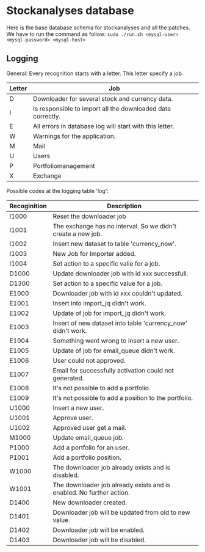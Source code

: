 # Stockanalyses database
Here is the base database schema for stockanalyses and all the patches.
We have to run the command as follow: `sudo ./run.sh <mysql-user> <mysql-password> <mysql-host>`

## Logging
General: Every recognition starts with a letter. This letter specify a job.

| Letter | Job |
| ------ | --- |
| D | Downloader for several stock and currency data. |
| I | Is responsible to import all the downloaded data correctly. |
| E | All errors in database log will start with this letter. |
| W | Warnings for the application. |
| M | Mail |
| U | Users |
| P | Portfoliomanagement |
| X | Exchange |


Possible codes at the logging table 'log':

| Recoginition | Description |
| ------------ | ----------- |
| I1000 | Reset the downloader job |
| I1001 | The exchange has no interval. So we didn't create a new job. |
| I1002 | Insert new dataset to table 'currency_now'. |
| I1003 | New Job for Importer added. |
| I1004 | Set action to a specific valie for a job. |
| D1000 | Update downloader job with id xxx successfull. |
| D1300 | Set action to a specific value for a job. |
| E1000 | Downloader job with id xxx couldn't updated. |
| E1001 | Insert into import_jq didn't work. |
| E1002 | Update of job for import_jq didn't work. |
| E1003 | Insert of new dataset into table 'currency_now' didn't work. |
| E1004 | Something went wrong to insert a new user. |
| E1005 | Update of job for email_queue didn't work. |
| E1006 | User could not approved. |
| E1007 | Email for successfully activation could not generated. |
| E1008 | It's not possible to add a portfolio. |
| E1009 | It's not possible to add a position to the portfolio. |
| U1000 | Insert a new user. |
| U1001 | Approve user. |
| U1002 | Approved user get a mail. |
| M1000 | Update email_queue job. |
| P1000 | Add a portfolio for an user. |
| P1001 | Add a portfolio position. |
| W1000 | The downloader job already exists and is disabled. |
| W1001 | The downloader job already exists and is enabled. No further action. |
| D1400 | New downloader created. |
| D1401 | Downloader job will be updated from old to new value. |
| D1402 | Downloader job will be enabled. |
| D1403 | Downloader job will be disabled. |
